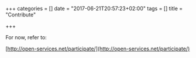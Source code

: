+++
categories = []
date = "2017-06-21T20:57:23+02:00"
tags = []
title = "Contribute"

+++

For now, refer to:

[http://open-services.net/participate/](http://open-services.net/participate/)
